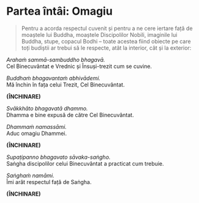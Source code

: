 # Partea întâi: Omagiu

> Pentru a acorda respectul cuvenit și pentru a ne cere iertare față de moaștele lui Buddha, moaștele Discipolilor Nobili, imaginile lui Buddha, stupe, copacul Bodhi – toate acestea fiind obiecte pe care toți budiștii ar trebui să le respecte, atât la interior, cât și la exterior:

*Arahaṁ sammā-sambuddho bhagavā.*  
Cel Binecuvântat e Vrednic și Însuși-trezit cum se cuvine.  

*Buddhaṁ bhagavantaṁ abhivādemi.*  
Mă închin în fața celui Trezit, Cel Binecuvântat.  

**(ÎNCHINARE)**  

*Svākkhāto bhagavatā dhammo.*  
Dhamma e bine expusă de către Cel Binecuvântat.  

*Dhammaṁ namassāmi.*  
Aduc omagiu Dhammei.  

**(ÎNCHINARE)**  

*Supaṭipanno bhagavato sāvaka-saṅgho.*  
Saṅgha discipolilor celui Binecuvântat a practicat cum trebuie.  

*Saṅghaṁ namāmi.*  
Îmi arăt respectul față de Saṅgha.  

**(ÎNCHINARE)**  
